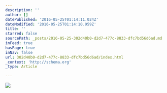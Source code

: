 ```yaml
---
description: ''
author: []
datePublished: '2016-05-25T01:14:11.024Z'
dateModified: '2016-05-25T01:14:10.959Z'
title: ''
starred: false
sourcePath: _posts/2016-05-25-302d40b0-d2d7-477c-8833-dfc7bd56d6ad.md
inFeed: true
hasPage: true
inNav: false
url: 302d40b0-d2d7-477c-8833-dfc7bd56d6ad/index.html
_context: 'http://schema.org'
_type: Article

---
```

![](https://the-grid-user-content.s3-us-west-2.amazonaws.com/aaa86dae-ca19-4816-8ecf-024cf0c389bc.jpg)